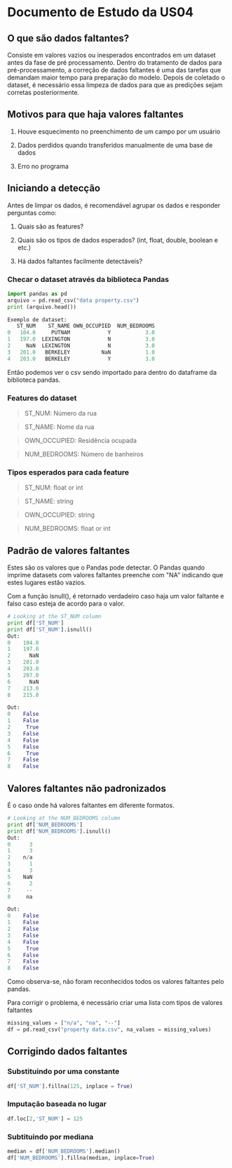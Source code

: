 # Documento de Estudo da US04
## O que são dados faltantes?
Consiste em valores vazios ou inesperados encontrados em um dataset antes da fase de pré processamento. Dentro do tratamento de dados para pré-processamento, a correção de dados faltantes é uma das tarefas que demandam maior tempo para preparação do modelo. Depois de coletado o dataset, é necessário essa limpeza de dados para que as predições sejam corretas posteriormente.
## Motivos para que haja valores faltantes
1) Houve esquecimento no preenchimento de um campo por um usuário

2) Dados perdidos quando transferidos manualmente de uma base de dados

3) Erro no programa

## Iniciando a detecção

Antes de limpar os dados, é recomendável agrupar os dados e responder perguntas como:

1) Quais são as features?

2) Quais são os tipos de dados esperados? (int, float, double, boolean e etc.)

3) Há dados faltantes facilmente detectáveis?

### Checar o dataset através da biblioteca Pandas

```python
import pandas as pd
arquivo = pd.read_csv("data property.csv")
print (arquivo.head())
```


```python
Exemplo de dataset:
   ST_NUM    ST_NAME OWN_OCCUPIED  NUM_BEDROOMS
0   104.0     PUTNAM            Y           3.0
1   197.0  LEXINGTON            N           3.0
2     NaN  LEXINGTON            N           3.0
3   201.0   BERKELEY          NaN           1.0
4   203.0   BERKELEY            Y           3.0
```

Então podemos ver o csv sendo importado para dentro do dataframe da biblioteca pandas.

### Features do dataset

>ST_NUM: Número da rua

>ST_NAME: Nome da rua

>OWN_OCCUPIED: Residência ocupada

>NUM_BEDROOMS: Número de banheiros

### Tipos esperados para cada feature

>ST_NUM: float or int

>ST_NAME: string

>OWN_OCCUPIED: string

>NUM_BEDROOMS: float or int

## Padrão de valores faltantes

Estes são os valores que o Pandas pode detectar. O Pandas quando imprime datasets com valores faltantes preenche com "NA" indicando que estes lugares estão vazios.

Com a função isnull(), é retornado verdadeiro caso haja um valor faltante e falso caso esteja de acordo para o valor.

```python
# Looking at the ST_NUM column
print df['ST_NUM']
print df['ST_NUM'].isnull()
Out:
0    104.0
1    197.0
2      NaN
3    201.0
4    203.0
5    207.0
6      NaN
7    213.0
8    215.0

Out:
0    False
1    False
2     True
3    False
4    False
5    False
6     True
7    False
8    False
```



## Valores faltantes não padronizados
É o caso onde há valores faltantes em diferente formatos.

```python
# Looking at the NUM_BEDROOMS column
print df['NUM_BEDROOMS']
print df['NUM_BEDROOMS'].isnull()
Out:
0      3
1      3
2    n/a
3      1
4      3
5    NaN
6      2
7     --
8     na

Out:
0    False
1    False
2    False
3    False
4    False
5     True
6    False
7    False
8    False
```
Como observa-se, não foram reconhecidos todos os valores faltantes pelo pandas.

Para corrigir o problema, é necessário criar uma lista com tipos de valores faltantes

```python
missing_values = ["n/a", "na", "--"]
df = pd.read_csv("property data.csv", na_values = missing_values)
```

## Corrigindo dados faltantes

### Substituindo por uma constante

```python
df['ST_NUM'].fillna(125, inplace = True)
```

### Imputação baseada no lugar

```python
df.loc[2,'ST_NUM'] = 125
```

### Subtituindo por mediana

```python
median = df['NUM_BEDROOMS'].median()
df['NUM_BEDROOMS'].fillna(median, inplace=True)
```
